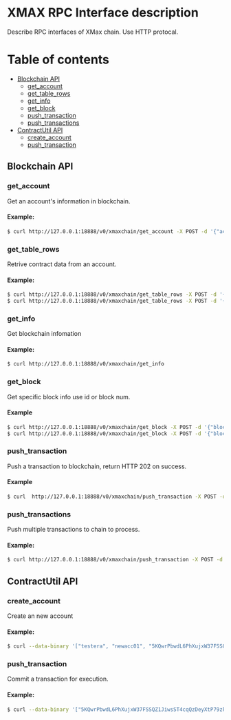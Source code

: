 # XMAX RPC Interface description

Describe RPC interfaces of XMax chain. Use HTTP protocal.



# Table of contents
- [Blockchain API](#blockchainapi)
    - [get_account](#getaccount)
    - [get_table_rows](#gettablerows)
    - [get_info](#getinfo)
    - [get_block](#getblock)
    - [push_transaction](#chainpushtransaction)
    - [push_transactions](#chainpushtransactions)
- [ContractUtil API](#contractutilapi)
    - [create_account](#createaccount)
    - [push_transaction](#pushtransaction)



<a name="blockchainapi"></a>
## Blockchain API 

<a name="getaccount"></a>
### get_account

Get an account's information in blockchain.

#### Example:

```bash
$ curl http://127.0.0.1:18888/v0/xmaxchain/get_account -X POST -d '{"account_name":"testera"}'
```

<a name="gettablerows"></a>
### get_table_rows
Retrive contract data from an account.

#### Example:
```bash
$ curl http://127.0.0.1:18888/v0/xmaxchain/get_table_rows -X POST -d '{"scope":"testera", "code":"currency", "table":"account", "json":"true"}'
$ curl http://127.0.0.1:18888/v0/xmaxchain/get_table_rows -X POST -d '{"scope":"testera", "code":"currency", "table":"account", "json":"true", "lower_bound":0, "upper_bound":-1, "limit":10}'
```

<a name="getinfo"></a>
### get_info
Get blockchain infomation

#### Example:
```bash
$ curl http://127.0.0.1:18888/v0/xmaxchain/get_info
```

<a name="getblock"></a>
### get_block
Get specific block info use id or block num.

#### Example
```bash
$ curl http://127.0.0.1:18888/v0/xmaxchain/get_block -X POST -d '{"block_num_or_id":3}'
$ curl http://127.0.0.1:18888/v0/xmaxchain/get_block -X POST -d '{"block_num_or_id":000000034e41cef56934029d3e1be3ea812169320934c42386adec9f8bb94710}'
```

<a name="chainpushtransaction"></a>
### push_transaction
Push a transaction to blockchain, return HTTP 202 on success.

#### Example
```bash
$ curl  http://127.0.0.1:18888/v0/xmaxchain/push_transaction -X POST -d '{"ref_block_num":21453,"ref_block_prefix":3165644999,"expiration":"2017-12-08T10:28:49","scope":["testerb","testerc"],"read_scope":[],"messages":[{"code":"currency","type":"transfer","authorization":[{"account":"testerb","permission":"active"}],"data":"000000008093dd74000000000094dd74e803000000000000"}],"signatures":["1f393cc5ce6a6951fb53b11812345bcf14ffd978b07be386fd639eaf440bca7dca16b14833ec661ca0703d15e55a2a599a36d55ce78c4539433f6ce8bcee0158c3"]}'
```

<a name="chainpushtransactions"></a>
### push_transactions
Push multiple transactions to chain to process.

#### Example:
``` bash
$ curl http://127.0.0.1:18888/v0/xmaxchain/push_transaction -X POST -d '[{"ref_block_num":21453,"ref_block_prefix":3165644999,"expiration":"2017-12-08T10:28:49","scope":["testerb","testerc"],"read_scope":[],"messages":[{"code":"currency","type":"transfer","authorization":[{"account":"testerb","permission":"active"}],"data":"000000008093dd74000000000094dd74e803000000000000"}],"signatures":["1f393cc5ce6a6951fb53b11812345bcf14ffd978b07be386fd639eaf440bca7dca16b14833ec661ca0703d15e55a2a599a36d55ce78c4539433f6ce8bcee0158c3"]},...]'
``` 







<a name="contractutilapi"></a>
## ContractUtil API

<a name="createaccount"></a>
### create_account
Create an new account

#### Example:

```bash
$ curl --data-binary '["testera", "newacc01", "5KQwrPbwdL6PhXujxW37FSSQZ1JiwsST4cqQzDeyXtP79zkvFD3", "XMX7bmwBdhswDgwMNwVi7qXukb9F2qLBdbnvhHjhLWRKMXxVxAYSp", "XMX7bmwBdhswDgwMNwVi7qXukb9F2qLBdbnvhHjhLWRKMXxVxAYSp"]' http://127.0.0.1:18888/v0/contractutil_plugin/create_account
```

<a name="pushtransaction"></a>
### push_transaction
Commit a transaction for execution.

#### Example:
```bash
$ curl --data-binary '["5KQwrPbwdL6PhXujxW37FSSQZ1JiwsST4cqQzDeyXtP79zkvFD3", "testera", ["testera", "testerb"], {"code":"currency", "type":"transfer", "authorization":[{"account":"testerb","permission":"active"}], "data":{"from":"testera", "to":"testerb", "quantity":1000}}]' http://127.0.0.1:18888/v0/contractutil_plugin/push_transaction
```

